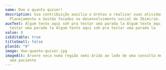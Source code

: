 ```yaml
---
name: Doe o quanto quiser!
description: Sua contribuição auxilia o Gretas a realizar suas atividades de
  Planejamento e Gestão focados no desenvolvimento social de Ibimirim.
auxText: Algum texto aqui soh pra testar uma parada la Algum texto aqui soh pra
  testar uma parada la Algum texto aqui soh pra testar uma parada la
value: 0
isEditable: true
titleSmall: false
planId: "9"
image: doe-quanto-quiser.jpg
imageAlt: Árvore seca numa região semi-árida ao lado de uma consulta médica com
  uma paciente
---
```

